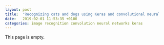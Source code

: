 ```yaml
---
layout: post
title:  "Recognizing cats and dogs using Keras and convolutional neural networks"
date:   2019-02-01 11:53:35 +0100
categories: image recognition convolution neural networks keras
---
```

This page is empty.